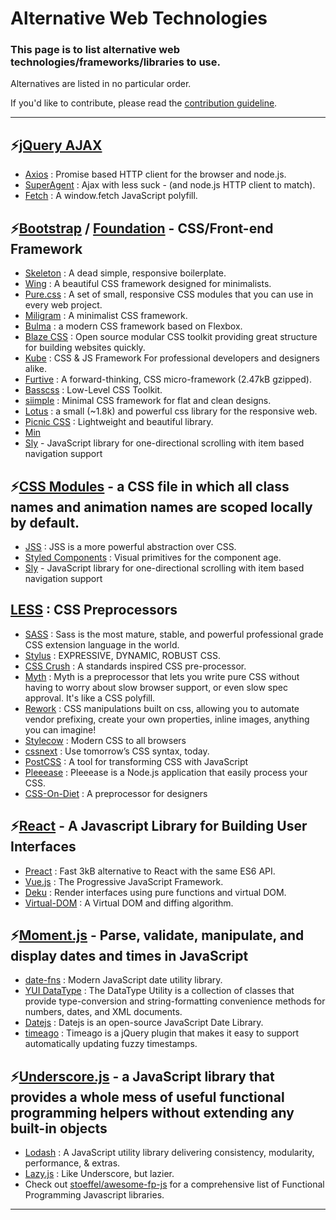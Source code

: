 # Alternative Web Technologies

### This page is to list alternative web technologies/frameworks/libraries to use.
Alternatives are listed in no particular order.

If you'd like to contribute, please read the [contribution guideline](https://github.com/dance2die/Alternative-Web-Technologies/blob/master/CONTRIBUTION.md).
****
## ⚡️[jQuery AJAX](http://api.jquery.com/jquery.ajax/)
- [Axios](https://github.com/mzabriskie/axios) : Promise based HTTP client for the browser and node.js.
- [SuperAgent](https://github.com/visionmedia/superagent) : Ajax with less suck - (and node.js HTTP client to match).
- [Fetch](https://github.com/github/fetch) : A window.fetch JavaScript polyfill.

## ⚡️[Bootstrap](http://getbootstrap.com/) / [Foundation](http://foundation.zurb.com/) - CSS/Front-end Framework
- [Skeleton](http://getskeleton.com/) : A dead simple, responsive boilerplate.
- [Wing](https://github.com/kbrsh/wing) : A beautiful CSS framework designed for minimalists.
- [Pure.css](https://purecss.io/) : A set of small, responsive CSS modules that you can use in every web project.
- [Miligram](http://milligram.io/) : A minimalist CSS framework.
- [Bulma](http://bulma.io/) : a modern CSS framework based on Flexbox.
- [Blaze CSS](http://blazecss.com/) : Open source modular CSS toolkit providing great structure for building websites quickly.
- [Kube](https://imperavi.com/kube/) : CSS & JS Framework For professional developers and designers alike.
- [Furtive](http://furtive.co/) : A forward-thinking, CSS micro-framework (2.47kB gzipped).
- [Basscss](http://basscss.com/) : Low-Level CSS Toolkit.
- [siimple](https://siimple.juanes.xyz/) : Minimal CSS framework for flat and clean designs.
- [Lotus](http://goatslacker.github.io/lotus.css/) : a small (~1.8k) and powerful css library for the responsive web.
- [Picnic CSS](https://picnicss.com/) : Lightweight and beautiful library.
- [Min](http://mincss.com/)
- [Sly](http://darsa.in/sly/) - JavaScript library for one-directional scrolling with item based navigation support

## ️⚡️[CSS Modules](https://github.com/css-modules/css-modules) - a CSS file in which all class names and animation names are scoped locally by default.
- [JSS](http://cssinjs.org/?v=v9.0.0-pre.3) : JSS is a more powerful abstraction over CSS.
- [Styled Components](https://www.styled-components.com/) : Visual primitives for the component age.
- [Sly](http://darsa.in/sly/) - JavaScript library for one-directional scrolling with item based navigation support

## [LESS](http://lesscss.org/) : CSS Preprocessors
- [SASS](http://sass-lang.com/) : Sass is the most mature, stable, and powerful professional grade CSS extension language in the world.
- [Stylus](http://stylus-lang.com/) : EXPRESSIVE, DYNAMIC, ROBUST CSS.
- [CSS Crush](http://the-echoplex.net/csscrush/) : A standards inspired CSS pre-processor.
- [Myth](http://www.myth.io/) : Myth is a preprocessor that lets you write pure CSS without having to worry about slow browser support, or even slow spec approval. It's like a CSS polyfill.
- [Rework](https://github.com/reworkcss/rework) : CSS manipulations built on css, allowing you to automate vendor prefixing, create your own properties, inline images, anything you can imagine!
- [Stylecow](https://stylecow.github.io/) : Modern CSS to all browsers
- [cssnext](http://cssnext.io/) : Use tomorrow’s CSS syntax, today.
- [PostCSS](http://postcss.org/) : A tool for transforming CSS with JavaScript
- [Pleeease](http://pleeease.io/) : Pleeease is a Node.js application that easily process your CSS.
- [CSS-On-Diet](http://cssondiet.com/) : A preprocessor for designers


## ⚡️[React](https://facebook.github.io/react/) - A Javascript Library for Building User Interfaces
- [Preact](https://preactjs.com/) : Fast 3kB alternative to React with the same ES6 API.
- [Vue.js](https://vuejs.org/) : The Progressive JavaScript Framework.
- [Deku](https://github.com/anthonyshort/deku) : Render interfaces using pure functions and virtual DOM.
- [Virtual-DOM](https://github.com/Matt-Esch/virtual-dom) : A Virtual DOM and diffing algorithm.

## ⚡️[Moment.js](https://momentjs.com/) - Parse, validate, manipulate, and display dates and times in JavaScript
- [date-fns](https://date-fns.org/) : Modern JavaScript date utility library.
- [YUI DataType](https://yuilibrary.com/yui/docs/datatype/) : The DataType Utility is a collection of classes that provide type-conversion and string-formatting convenience methods for numbers, dates, and XML documents.
- [Datejs](http://www.datejs.com/) : Datejs is an open-source JavaScript Date Library.
- [timeago](http://timeago.yarp.com/) : Timeago is a jQuery plugin that makes it easy to support automatically updating fuzzy timestamps.

## ⚡️[Underscore.js](http://underscorejs.org/) - a JavaScript library that provides a whole mess of useful functional programming helpers without extending any built-in objects
- [Lodash](https://lodash.com/) : A JavaScript utility library delivering consistency, modularity, performance, & extras.
- [Lazy.js](http://danieltao.com/lazy.js/) : Like Underscore, but lazier.
- Check out [stoeffel/awesome-fp-js](https://github.com/stoeffel/awesome-fp-js) for a comprehensive list of Functional Programming Javascript libraries.


****
